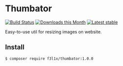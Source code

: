 Thumbator
======

[![Build Status](https://travis-ci.org/f3l1x/Thumbator.svg?branch=master)](https://travis-ci.org/f3l1x/Thumbator)
[![Downloads this Month](https://img.shields.io/packagist/dm/f3l1x/thumbator.svg?style=flat)](https://packagist.org/packages/f3l1x/thumbator)
[![Latest stable](https://img.shields.io/packagist/v/f3l1x/thumbator.svg?style=flat)](https://packagist.org/packages/f3l1x/thumbator)

Easy-to-use util for resizing images on website.

Install
------------

```sh
$ composer require f3l1x/thumbator:1.0.0
```
